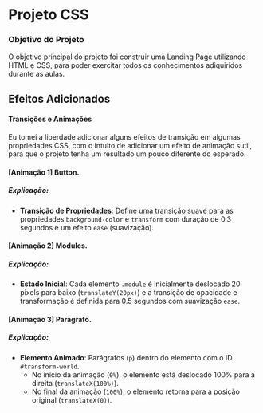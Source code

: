 # Projeto CSS

### Objetivo do Projeto
O objetivo principal do projeto foi construir uma Landing Page utilizando HTML e CSS, para poder exercitar todos os conhecimentos adiquiridos durante as aulas.

## Efeitos Adicionados

#### Transições e Animações 

Eu tomei a liberdade adicionar alguns efeitos de transição em algumas propriedades CSS, com o intuito de
adicionar um efeito de animação sutil, para que o projeto tenha um resultado um pouco diferente do esperado.

#### [Animação 1] Button.

##### Explicação:

- **Transição de Propriedades**: Define uma transição suave para as propriedades `background-color` e `transform`
com duração de 0.3 segundos e um efeito `ease` (suavização).

#### [Animação 2] Modules.

##### Explicação:

- **Estado Inicial**: Cada elemento `.module` é inicialmente deslocado 20 pixels para baixo (`translateY(20px)`) e a
transição de opacidade e transformação é definida para 0.5 segundos com suavização `ease`.

#### [Animação 3] Parágrafo.

##### Explicação:

- **Elemento Animado**: Parágrafos (`p`) dentro do elemento com o ID `#transform-world`.
  - No início da animação (`0%`), o elemento está deslocado 100% para a direita (`translateX(100%)`).
  - No final da animação (`100%`), o elemento retorna para a posição original (`translateX(0)`).